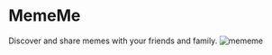 # MemeMe
Discover and share memes with your friends and family.
![mememe](https://user-images.githubusercontent.com/93070877/228856552-38a92796-b803-4ac0-a644-9c25ee075392.jpg)
